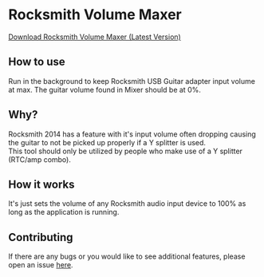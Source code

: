 # Rocksmith Volume Maxer

[Download Rocksmith Volume Maxer (Latest Version)](https://github.com/NotCoffee418/rocksmithvolumefix/releases/latest/download/rocksmithvolumefixer.exe)

## How to use
Run in the background to keep Rocksmith USB Guitar adapter input volume at max.
The guitar volume found in Mixer should be at 0%.

## Why?
Rocksmith 2014 has a feature with it's input volume often dropping causing the guitar to not be picked up properly if a Y splitter is used.  
This tool should only be utilized by people who make use of a Y splitter (RTC/amp combo).

## How it works
It's just sets the volume of any Rocksmith audio input device to 100% as long as the application is running.

## Contributing
If there are any bugs or you would like to see additional features, please open an issue [here](https://github.com/NotCoffee418/rocksmithvolumefix/issues).

